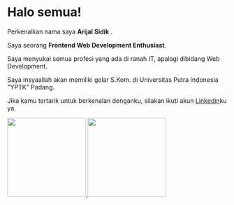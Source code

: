 # Halo semua! 

Perkenalkan nama saya **Arijal Sidik** .

Saya seorang **Frontend Web Development Enthusiast**.

Saya menyukai semua profesi yang ada di ranah IT, apalagi dibidang Web Development.

Saya insyaallah akan memiliki gelar S.Kom. di Universitas Putra Indonesia "YPTK" Padang.

Jika kamu tertarik untuk berkenalan denganku, silakan ikuti akun [Linkedin](https://www.linkedin.com/in/arijal-sidik/)ku ya.

<p align="left">
<a href="https://github.com/Arijal08">
  <img height="180em" src="https://github-readme-stats-eight-theta.vercel.app/api?username=gilangadhan&show_icons=true&theme=algolia&include_all_commits=true&count_private=true"/>
  <img height="180em" src="https://github-readme-stats-eight-theta.vercel.app/api/top-langs/?username=gilangadhan&layout=compact&langs_count=8&theme=algolia"/>
</a>
</p>
